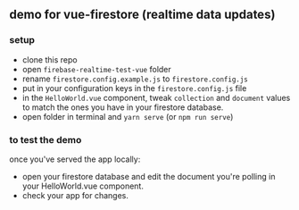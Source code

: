 ## demo for vue-firestore (realtime data updates)

### setup

- clone this repo
- open `firebase-realtime-test-vue` folder
- rename `firestore.config.example.js` to `firestore.config.js`
- put in your configuration keys in the `firestore.config.js` file
- in the `HelloWorld.vue` component, tweak `collection` and `document` values to match the ones you have in your firestore database.
- open folder in terminal and `yarn serve` (or `npm run serve`)

### to test the demo

once you've served the app locally:

- open your firestore database and edit the document you're polling in your HelloWorld.vue component.
- check your app for changes.
